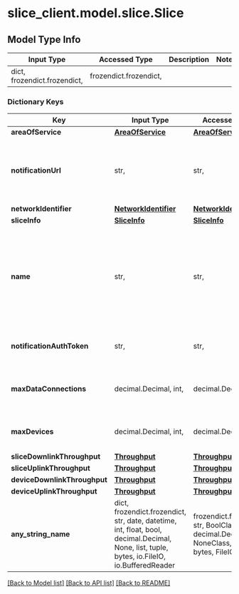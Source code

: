 # slice_client.model.slice.Slice

## Model Type Info
Input Type | Accessed Type | Description | Notes
------------ | ------------- | ------------- | -------------
dict, frozendict.frozendict,  | frozendict.frozendict,  |  | 

### Dictionary Keys
Key | Input Type | Accessed Type | Description | Notes
------------ | ------------- | ------------- | ------------- | -------------
**areaOfService** | [**AreaOfService**](AreaOfService.md) | [**AreaOfService**](AreaOfService.md) |  | 
**notificationUrl** | str,  | str,  | Contact attached to the order to send back information regarding this order. | 
**networkIdentifier** | [**NetworkIdentifier**](NetworkIdentifier.md) | [**NetworkIdentifier**](NetworkIdentifier.md) |  | 
**sliceInfo** | [**SliceInfo**](SliceInfo.md) | [**SliceInfo**](SliceInfo.md) |  | 
**name** | str,  | str,  | Optional short name for the slice. Must be ASCII characters, digits and dash. Like name of an event, such as \&quot;Concert-2029-Big-Arena\&quot;. | [optional] 
**notificationAuthToken** | str,  | str,  | Authorization token for notification sending. | [optional] 
**maxDataConnections** | decimal.Decimal, int,  | decimal.Decimal,  | Maximum number of data connection sessions in the slice. | [optional] 
**maxDevices** | decimal.Decimal, int,  | decimal.Decimal,  | Maximum number of devices using the slice. | [optional] 
**sliceDownlinkThroughput** | [**Throughput**](Throughput.md) | [**Throughput**](Throughput.md) |  | [optional] 
**sliceUplinkThroughput** | [**Throughput**](Throughput.md) | [**Throughput**](Throughput.md) |  | [optional] 
**deviceDownlinkThroughput** | [**Throughput**](Throughput.md) | [**Throughput**](Throughput.md) |  | [optional] 
**deviceUplinkThroughput** | [**Throughput**](Throughput.md) | [**Throughput**](Throughput.md) |  | [optional] 
**any_string_name** | dict, frozendict.frozendict, str, date, datetime, int, float, bool, decimal.Decimal, None, list, tuple, bytes, io.FileIO, io.BufferedReader | frozendict.frozendict, str, BoolClass, decimal.Decimal, NoneClass, tuple, bytes, FileIO | any string name can be used but the value must be the correct type | [optional]

[[Back to Model list]](../../README.md#documentation-for-models) [[Back to API list]](../../README.md#documentation-for-api-endpoints) [[Back to README]](../../README.md)

